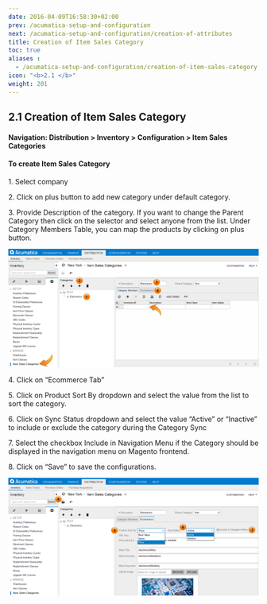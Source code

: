 ```yaml
---
date: 2016-04-09T16:58:30+02:00
prev: /acumatica-setup-and-configuration
next: /acumatica-setup-and-configuration/creation-of-attributes
title: Creation of Item Sales Category
toc: true
aliases :
  - /acumatica-setup-and-configuration/creation-of-item-sales-category
icon: "<b>2.1 </b>"
weight: 201
---
```


## 2.1 Creation of Item Sales Category

#### Navigation: Distribution > Inventory > Configuration > Item Sales Categories

#### To create Item Sales Category


  <p>1. Select company</p>
  <p>2. Click on plus button to add new category under default category.</p>
  <p>3. Provide Description of the category. If you want to change the Parent Category then click on the selector
and select anyone from the list. Under Category Members Table, you can map the products by clicking on
plus button.</p>

![Creation of Item Sales Category](images/creation-of-item-sales-category-1.png?classes=shadow)

  <p>4. Click on “Ecommerce Tab”</p>
  <p>5. Click on Product Sort By dropdown and select the value from the list to sort the category.</p>
  <p>6. Click on Sync Status dropdown and select the value “Active” or “Inactive” to include or exclude the
category during the Category Sync</p>
  <p>7. Select the checkbox Include in Navigation Menu if the Category should be displayed in the navigation
menu on Magento frontend.</p>
  <p>8. Click on “Save” to save the configurations.</p>
</ol>

![Creation of Item Sales Category](images/creation-of-item-sales-category-2.png?classes=shadow)
